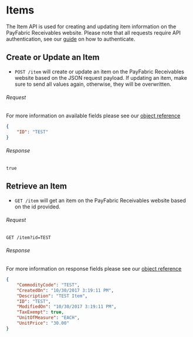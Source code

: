 Items
============

The Item API is used for creating and updating item information on the PayFabric Receivables website. Please note that all requests require API authentication, see our [guide](Token.md) on how to authenticate.

Create or Update an Item
--------------------

* `POST /item` will create or update an item on the PayFabric Receivables website based on the JSON request payload. If updating an item, make sure to send all values again, otherwise, they will be overwritten.

###### Request
For more information on available fields please see our [object reference](../../Objects/Item.md#ItemPost)
```json
{
	"ID": "TEST"
}
```


###### Response
```text
true
```


Retrieve an Item
--------------------

* `GET /item` will get an item on the PayFabric Receivables website based on the id provided.  

###### Request
```htpp
GET /item?id=TEST
```

###### Response
For more information on response fields please see our [object reference](../../Objects/Item.md#ItemResponse)
```json
{
	"CommodityCode": "TEST",
	"CreatedOn": "10/30/2017 3:19:11 PM",
	"Description": "TEST Item",
	"ID": "TEST",
	"ModifiedOn": "10/30/2017 3:19:11 PM",
	"TaxExempt": true,
	"UnitOfMeasure": "EACH",
	"UnitPrice": "30.00"
}
```
